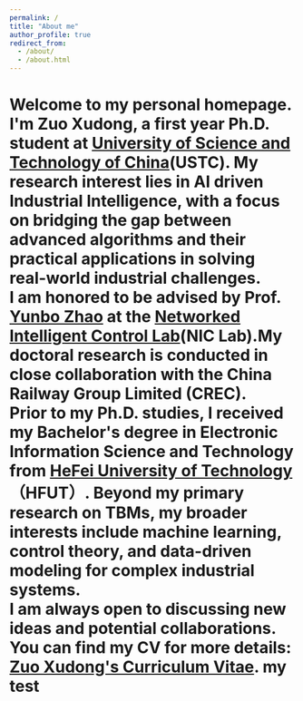 ```yaml
---
permalink: /
title: "About me"
author_profile: true
redirect_from: 
  - /about/
  - /about.html
---
```

Welcome to my personal homepage.<br>
I'm Zuo Xudong, a first year Ph.D. student at [University of Science and Technology of China](https://www.ustc.edu.cn)(USTC). My research interest lies in AI driven Industrial Intelligence, with a focus on bridging the gap between advanced algorithms and their practical applications in solving real-world industrial challenges.<br>
I am honored to be advised by Prof. [Yunbo Zhao](https://faculty.ustc.edu.cn/ybzhao) at the [Networked Intelligent Control Lab](https://www.niclab.ac.cn)(NIC Lab).My doctoral research is conducted in close collaboration with the China Railway Group Limited (CREC).<br>
Prior to my Ph.D. studies, I received my Bachelor's degree in Electronic Information Science and Technology from [HeFei University of Technology](https://www.hfut.edu.cn)（HFUT）. Beyond my primary research on TBMs, my broader interests include machine learning, control theory, and data-driven modeling for complex industrial systems.<br>
I am always open to discussing new ideas and potential collaborations. You can find my CV for more details: [Zuo Xudong's Curriculum Vitae](../assets/Curriculum_Vitae_zxd.pdf).
my test
===
